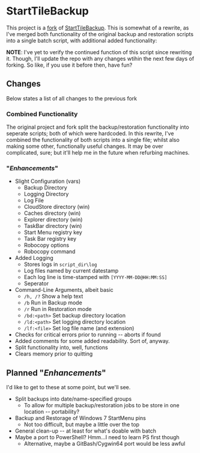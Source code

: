 # StartTileBackup
This project is a [fork](https://github.com/dwrolvink/StartTileBackup) of [StartTileBackup](https://github.com/TurboLabIt/StartTileBackup).  This is somewhat of a rewrite, as I've merged both functionality of the original backup and restoration scripts into a single batch script, with additional added functionality:

**NOTE**: I've yet to verify the continued function of this script since rewriting it.  Though, I'll update the repo with any changes wtihin the next few days of forking.  So like, if you use it before then, have fun?

## Changes
Below states a list of all changes to the previous fork

### Combined Functionality
The original project and fork split the backup/restoration functionality into seperate scripts; both of which were hardcoded.  In this rewrite, I've combined the functionality of both scripts into a single file; whilst also making some other, functionally useful changes.  It may be over complicated, sure; but it'll help me in the future when refurbing machines.

### "*Enhancements*"
* Slight Configuration (vars)
  * Backup Directory
  * Logging Directory
  * Log File
  * CloudStore directory (win)
  * Caches directory (win)
  * Explorer directory (win)
  * TaskBar directory (win)
  * Start Menu registry key
  * Task Bar registry key
  * Robocopy options
  * Robocopy command
* Added Logging
  * Stores logs in `script_dir\log`
  * Log files named by current datestamp
  * Each log line is time-stamped with `[YYYY-MM-DD@HH:MM:SS]`
  * Seperator
* Command-Line Arguments, albeit basic
  * `/h, /?` Show a help text
  * `/b` Run in Backup mode
  * `/r` Run in Restoration mode
  * `/bd:<path>` Set backup directory location
  * `/ld:<path>` Set logging directory location
  * `/lf:<file>` Set log file name (and extension)
* Checks for critical errors prior to running -- aborts if found
* Added comments for some added readability.  Sort of, anyway.
* Split functionality into, well, functions
* Clears memory prior to quitting

## Planned "*Enhancements*"
I'd like to get to these at some point, but we'll see.
* Split backups into date/name-specified groups
  * To allow for multiple backup/restoration jobs to be store in one location -- portability?
* Backup and Restorage of Windows 7 StartMenu pins
  * Not too difficult, but maybe a little over the top
* General clean-up -- at least for what's doable with batch
* Maybe a port to PowerShell?  Hmm...I need to learn PS first though
  * Alternative, maybe a GitBash/Cygwin64 port would be less awful
